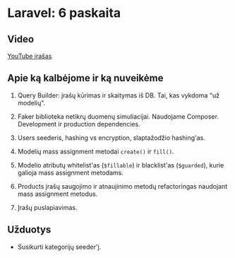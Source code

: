 # Laravel: 6 paskaita

## Video

[YouTube įrašas](https://www.youtube.com/watch?v=N5UPtEwk0hc)

## Apie ką kalbėjome ir ką nuveikėme

1. Query Builder: įrašų kūrimas ir skaitymas iš DB. Tai, kas vykdoma "už modelių".

2. Faker biblioteka netikrų duomenų simuliacijai. Naudojame Composer. Development ir production dependencies.

3. Users seederis, hashing vs encryption, slaptažodžio hashing'as.

4. Modelių mass assignment metodai `create()` ir `fill()`.

5. Modelio atributų whitelist'as (`$fillable`) ir blacklist'as (`$guarded`), kurie galioja mass assignment metodams.

6. Products įrašų saugojimo ir atnaujinimo metodų refactoringas naudojant mass assignment metodus.

7. Įrašų puslapiavimas.

## Užduotys

* Susikurti kategorijų seeder'į.
